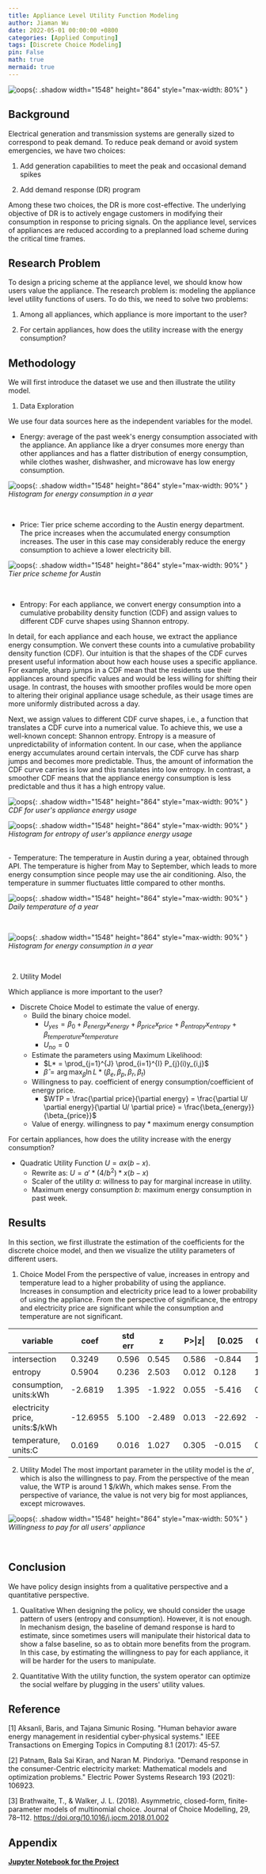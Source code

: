 ```yaml
---
title: Appliance Level Utility Function Modeling
author: Jiaman Wu
date: 2022-05-01 00:00:00 +0800
categories: [Applied Computing]
tags: [Discrete Choice Modeling]
pin: False
math: true
mermaid: true
---
```


![oops](/assets/fig/pol-sol14738-170608.jpg){: .shadow width="1548" height="864" style="max-width: 80%" }


## Background

Electrical generation and transmission systems are generally sized to correspond to peak demand. To reduce peak demand or avoid system emergencies, we have two choices:

1. Add generation capabilities to meet the peak and occasional demand spikes

2. Add demand response (DR) program 

Among these two choices, the DR is more cost-effective. The underlying objective of DR is to actively engage customers in modifying their consumption in response to pricing signals. On the appliance level, services of appliances are reduced according to a preplanned load scheme during the critical time frames.

## Research Problem
To design a pricing scheme at the appliance level, we should know how users value the appliance. The research problem is: modeling the appliance level utility functions of users. To do this, we need to solve two problems:

1. Among all appliances, which appliance is more important to the user?

2. For certain appliances, how does the utility increase with the energy consumption?

## Methodology

We will first introduce the dataset we use and then illustrate the utility model.

1. Data Exploration

We use four data sources here as the independent variables for the model.

- Energy: average of the past week's energy consumption associated with the appliance. An appliance like a dryer consumes more energy than other appliances and has a flatter distribution of energy consumption, while clothes washer, dishwasher, and microwave has low energy consumption.

![oops](/assets/fig/energy_multi.png){: .shadow width="1548" height="864" style="max-width: 90%" }
_Histogram for energy consumption in a year_

<br>

- Price: Tier price scheme according to the Austin energy department. The price increases when the accumulated energy consumption increases. The user in this case may considerably reduce the energy consumption to achieve a lower electricity bill.

![oops](/assets/fig/price.png){: .shadow width="1548" height="864" style="max-width: 90%" }
_Tier price scheme for Austin_

<br>

- Entropy: For each appliance, we convert energy consumption into a cumulative probability density function (CDF) and assign values to different CDF curve shapes using Shannon entropy. 

In detail, for each appliance and each house, we extract the appliance energy consumption. We convert these counts into a cumulative probability density function (CDF). Our intuition is that the shapes of the CDF curves present useful information about how each house uses a specific appliance. For example, sharp jumps in a CDF mean that the residents use their appliances around specific values and would be less willing for shifting their usage. In contrast, the houses with smoother profiles would be more open to altering their original appliance usage schedule, as their usage times are more uniformly distributed across a day. 

Next, we assign values to different CDF curve shapes, i.e., a function that translates a CDF curve into a numerical value. To achieve this, we use a well-known concept: Shannon entropy. Entropy is a measure of unpredictability of information content. In our case, when the appliance energy accumulates around certain intervals, the CDF curve has sharp jumps and becomes more predictable. Thus, the amount of information the CDF curve carries is low and this translates into low entropy. In contrast, a smoother CDF means that the appliance energy consumption is less predictable and thus it has a high entropy value. 

![oops](/assets/fig/entropy_multi.png){: .shadow width="1548" height="864" style="max-width: 90%" }
_CDF for user's appliance energy usage_

![oops](/assets/fig/entropy_app.png){: .shadow width="1548" height="864" style="max-width: 90%" }
_Histogram for entropy of user's appliance energy usage_

<br>
- Temperature: The temperature in Austin during a year, obtained through API. The temperature is higher from May to September, which leads to more energy consumption since people may use the air conditioning. Also, the temperature in summer fluctuates little compared to other months.


![oops](/assets/fig/temperature.png){: .shadow width="1548" height="864" style="max-width: 90%" }
_Daily temperature of a year_

<br>

![oops](/assets/fig/consumption.png){: .shadow width="1548" height="864" style="max-width: 90%" }
_Histogram for energy consumption in a year_

<br>

2. Utility Model

Which appliance is more important to the user?
- Discrete Choice Model to estimate the value of energy.
    * Build the binary choice model. 
        - $U_{yes} = \beta_{0}+\beta_{energy} x_{energy} + \beta_{price} x_{price} + \beta_{entropy} x_{entropy} + \beta_{temperature} x_{temperature}$
        - $U_{no} = 0$
    * Estimate the parameters using Maximum Likelihood:
        - $L* = \prod_{j=1}^{J} \prod_{i=1}^{I} P_{j}(i)y_{i,j}$
        - $\hat{\beta} = \arg\max_{\beta} \ln L*(\beta_{e},\beta_{p},\beta_{r},\beta_{t})$ 
    * Willingness to pay. coefficient of energy consumption/coefficient of energy price.
        - $WTP = \frac{\partial price}{\partial energy} = \frac{\partial U/ \partial energy}{\partial U/ \partial price} = \frac{\beta_{energy}}{\beta_{price}}$
    * Value of energy. willingness to pay * maximum energy consumption  

For certain appliances, how does the utility increase with the energy consumption?
- Quadratic Utility Function $U = ax(b-x)$.
    * Rewrite as: $U = a'* (4/b^{2}) * x(b-x)$
    * Scaler of the utility $a$: willness to pay for marginal increase in utility.
    * Maximum energy consumption $b$: maximum energy consumption in past week.  

## Results

In this section, we first illustrate the estimation of the coefficients for the discrete choice model, and then we visualize the utility parameters of different users. 

1. Choice Model
From the perspective of value, increases in entropy and temperature lead to a higher probability of using the appliance. Increases in consumption and electricity price lead to a lower probability of using the appliance. From the perspective of significance, the entropy and electricity price are significant while the consumption and temperature are not significant.

| variable                       | coef     | std err | z      | P>\|z\| | [0.025  | 0.975] |
|--------------------------------|----------|---------|--------|---------|---------|--------|
| intersection                   | 0.3249   | 0.596   | 0.545  | 0.586   | -0.844  | 1.494  |
| entropy                        | 0.5904   | 0.236   | 2.503  | 0.012   | 0.128   | 1.053  |
| consumption, units:kWh         | -2.6819  | 1.395   | -1.922 | 0.055   | -5.416  | 0.052  |
| electricity price, units:$/kWh | -12.6955 | 5.100   | -2.489 | 0.013   | -22.692 | -2.699 |
| temperature, units:C           | 0.0169   | 0.016   | 1.027  | 0.305   | -0.015  | 0.049  |

2. Utility Model
The most important parameter in the utility model is the $a'$, which is also the willingness to pay. From the perspective of the mean value, the WTP is around 1 $/kWh, which makes sense. From the perspective of variance, the value is not very big for most appliances, except microwaves.

![oops](/assets/fig/wtp.png){: .shadow width="1548" height="864" style="max-width: 50%" }
_Willingness to pay for all users' appliance_

<br>

## Conclusion 
We have policy design insights from a qualitative perspective and a quantitative perspective.

1. Qualitative
When designing the policy, we should consider the usage pattern of users (entropy and consumption). However, it is not enough. In mechanism design, the baseline of demand response is hard to estimate, since sometimes users will manipulate their historical data to show a false baseline, so as to obtain more benefits from the program. In this case, by estimating the willingness to pay for each appliance, it will be harder for the users to manipulate. 

2. Quantitative 
With the utility function, the system operator can optimize the social welfare by plugging in the users' utility values.

## Reference
[1] Aksanli, Baris, and Tajana Simunic Rosing. "Human behavior aware energy management in residential cyber-physical systems." IEEE Transactions on Emerging Topics in Computing 8.1 (2017): 45-57.

[2] Patnam, Bala Sai Kiran, and Naran M. Pindoriya. "Demand response in the consumer-Centric electricity market: Mathematical models and optimization problems." Electric Power Systems Research 193 (2021): 106923.

[3] Brathwaite, T., & Walker, J. L. (2018). Asymmetric, closed-form, finite-parameter models of multinomial choice. Journal of Choice Modelling, 29, 78–112. https://doi.org/10.1016/j.jocm.2018.01.002

## Appendix

[**Jupyter Notebook for the Project**](https://github.com/charmainewu/charmainewu.github.io/blob/main/assets/fig/appliance_mining.ipynb)
